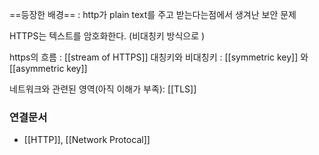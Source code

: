 ==등장한 배경== : http가 plain text를 주고 받는다는점에서 생겨난 보안 문제

HTTPS는 텍스트를 암호화한다. (비대칭키 방식으로 ) 

https의 흐름 : [[stream of HTTPS]]
대칭키와 비대칭키 : [[symmetric key]] 와 [[asymmetric key]]


네트워크와 관련된 영역(아직 이해가 부족):  [[TLS]]



### 연결문서
- [[HTTP]], [[Network Protocal]]

